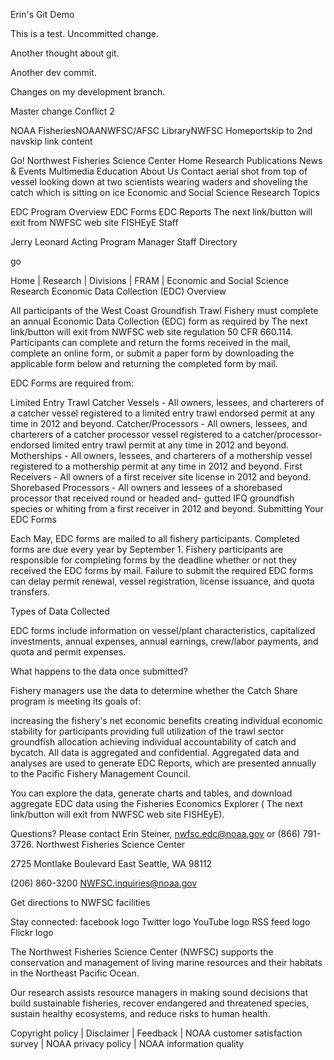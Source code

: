 Erin's Git Demo

This is a test. Uncommitted change.

Another thought about git.

Another dev commit.

Changes on my development branch.

Master change Conflict 2


NOAA FisheriesNOAANWFSC/AFSC LibraryNWFSC Homeportskip to 2nd navskip link content

  Go!
Northwest Fisheries Science Center
Home
Research
Publications
News & Events
Multimedia
Education
About Us
Contact
 aerial shot from top of vessel looking down at two scientists wearing waders and shoveling the catch which is sitting on ice
Economic and Social Science Research Topics

EDC Program Overview
EDC Forms
EDC Reports
The next link/button will exit from NWFSC web site FISHEyE
Staff

Jerry Leonard
Acting Program Manager
Staff Directory

go

Home | Research | Divisions | FRAM | Economic and Social Science Research
Economic Data Collection (EDC) Overview

All participants of the West Coast Groundfish Trawl Fishery must complete an annual Economic Data Collection (EDC) form as required by The next link/button will exit from NWFSC web site regulation 50 CFR 660.114. Participants can complete and return the forms received in the mail, complete an online form, or submit a paper form by downloading the applicable form below and returning the completed form by mail.

EDC Forms are required from:

Limited Entry Trawl Catcher Vessels - All owners, lessees, and charterers of a catcher vessel registered to a limited entry trawl endorsed permit at any time in 2012 and beyond.
Catcher/Processors - All owners, lessees, and charterers of a catcher processor vessel registered to a catcher/processor-endorsed limited entry trawl permit at any time in 2012 and beyond.
Motherships - All owners, lessees, and charterers of a mothership vessel registered to a mothership permit at any time in 2012 and beyond.
First Receivers - All owners of a first receiver site license in 2012 and beyond.
Shorebased Processors - All owners and lessees of a shorebased processor that received round or headed and- gutted IFQ groundfish species or whiting from a first receiver in 2012 and beyond.
Submitting Your EDC Forms

Each May, EDC forms are mailed to all fishery participants. Completed forms are due every year by September 1. Fishery participants are responsible for completing forms by the deadline whether or not they received the EDC forms by mail. Failure to submit the required EDC forms can delay permit renewal, vessel registration, license issuance, and quota transfers.

Types of Data Collected

EDC forms include information on vessel/plant characteristics, capitalized investments, annual expenses, annual earnings, crew/labor payments, and quota and permit expenses.

What happens to the data once submitted?

Fishery managers use the data to determine whether the Catch Share program is meeting its goals of:

increasing the fishery's net economic benefits
creating individual economic stability for participants
providing full utilization of the trawl sector groundfish allocation
achieving individual accountability of catch and bycatch.
All data is aggregated and confidential. Aggregated data and analyses are used to generate EDC Reports, which are presented annually to the Pacific Fishery Management Council.

You can explore the data, generate charts and tables, and download aggregate EDC data using the Fisheries Economics Explorer (  The next link/button will exit from NWFSC web site FISHEyE).

Questions? 
Please contact Erin Steiner, nwfsc.edc@noaa.gov or (866) 791-3726.
Northwest Fisheries Science Center

2725 Montlake Boulevard East 
Seattle, WA 98112 

(206) 860-3200 
NWFSC.inquiries@noaa.gov


Get directions to NWFSC facilities

Stay connected:  facebook logo   Twitter logo    YouTube logo   RSS feed logo   Flickr logo

The Northwest Fisheries Science Center (NWFSC) supports the conservation and management of living marine resources and their habitats in the Northeast Pacific Ocean.

Our research assists resource managers in making sound decisions that build sustainable fisheries, recover endangered and threatened species, sustain healthy ecosystems, and reduce risks to human health.

Copyright policy | Disclaimer | Feedback | NOAA customer satisfaction survey | NOAA privacy policy | NOAA information quality
